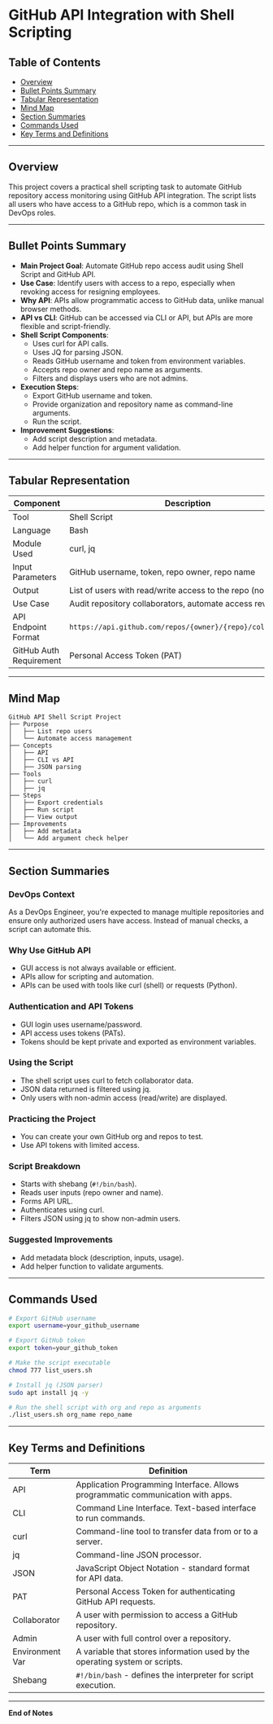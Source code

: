 # GitHub API Integration with Shell Scripting

## Table of Contents

- [Overview](#overview)
- [Bullet Points Summary](#bullet-points-summary)
- [Tabular Representation](#tabular-representation)
- [Mind Map](#mind-map)
- [Section Summaries](#section-summaries)
- [Commands Used](#commands-used)
- [Key Terms and Definitions](#key-terms-and-definitions)

---

## Overview

This project covers a practical shell scripting task to automate GitHub repository access monitoring using GitHub API integration. The script lists all users who have access to a GitHub repo, which is a common task in DevOps roles.

---

## Bullet Points Summary

- **Main Project Goal**: Automate GitHub repo access audit using Shell Script and GitHub API.
- **Use Case**: Identify users with access to a repo, especially when revoking access for resigning employees.
- **Why API**: APIs allow programmatic access to GitHub data, unlike manual browser methods.
- **API vs CLI**: GitHub can be accessed via CLI or API, but APIs are more flexible and script-friendly.
- **Shell Script Components**:
  - Uses curl for API calls.
  - Uses JQ for parsing JSON.
  - Reads GitHub username and token from environment variables.
  - Accepts repo owner and repo name as arguments.
  - Filters and displays users who are not admins.
- **Execution Steps**:
  - Export GitHub username and token.
  - Provide organization and repository name as command-line arguments.
  - Run the script.
- **Improvement Suggestions**:
  - Add script description and metadata.
  - Add helper function for argument validation.

---

## Tabular Representation

| Component               | Description                                                   |
| ----------------------- | ------------------------------------------------------------- |
| Tool                    | Shell Script                                                  |
| Language                | Bash                                                          |
| Module Used             | curl, jq                                                      |
| Input Parameters        | GitHub username, token, repo owner, repo name                 |
| Output                  | List of users with read/write access to the repo (non-admins) |
| Use Case                | Audit repository collaborators, automate access reviews       |
| API Endpoint Format     | `https://api.github.com/repos/{owner}/{repo}/collaborators`   |
| GitHub Auth Requirement | Personal Access Token (PAT)                                   |

---

## Mind Map

```
GitHub API Shell Script Project
├── Purpose
│   ├── List repo users
│   └── Automate access management
├── Concepts
│   ├── API
│   ├── CLI vs API
│   ├── JSON parsing
├── Tools
│   ├── curl
│   ├── jq
├── Steps
│   ├── Export credentials
│   ├── Run script
│   ├── View output
├── Improvements
│   ├── Add metadata
│   └── Add argument check helper
```

---

## Section Summaries

### DevOps Context

As a DevOps Engineer, you're expected to manage multiple repositories and ensure only authorized users have access. Instead of manual checks, a script can automate this.

### Why Use GitHub API

- GUI access is not always available or efficient.
- APIs allow for scripting and automation.
- APIs can be used with tools like curl (shell) or requests (Python).

### Authentication and API Tokens

- GUI login uses username/password.
- API access uses tokens (PATs).
- Tokens should be kept private and exported as environment variables.

### Using the Script

- The shell script uses curl to fetch collaborator data.
- JSON data returned is filtered using jq.
- Only users with non-admin access (read/write) are displayed.

### Practicing the Project

- You can create your own GitHub org and repos to test.
- Use API tokens with limited access.

### Script Breakdown

- Starts with shebang (`#!/bin/bash`).
- Reads user inputs (repo owner and name).
- Forms API URL.
- Authenticates using curl.
- Filters JSON using jq to show non-admin users.

### Suggested Improvements

- Add metadata block (description, inputs, usage).
- Add helper function to validate arguments.

---

## Commands Used

```bash
# Export GitHub username
export username=your_github_username

# Export GitHub token
export token=your_github_token

# Make the script executable
chmod 777 list_users.sh

# Install jq (JSON parser)
sudo apt install jq -y

# Run the shell script with org and repo as arguments
./list_users.sh org_name repo_name
```

---

## Key Terms and Definitions

| Term            | Definition                                                                      |
| --------------- | ------------------------------------------------------------------------------- |
| API             | Application Programming Interface. Allows programmatic communication with apps. |
| CLI             | Command Line Interface. Text-based interface to run commands.                   |
| curl            | Command-line tool to transfer data from or to a server.                         |
| jq              | Command-line JSON processor.                                                    |
| JSON            | JavaScript Object Notation - standard format for API data.                      |
| PAT             | Personal Access Token for authenticating GitHub API requests.                   |
| Collaborator    | A user with permission to access a GitHub repository.                           |
| Admin           | A user with full control over a repository.                                     |
| Environment Var | A variable that stores information used by the operating system or scripts.     |
| Shebang         | `#!/bin/bash` - defines the interpreter for script execution.                   |

---

**End of Notes**

